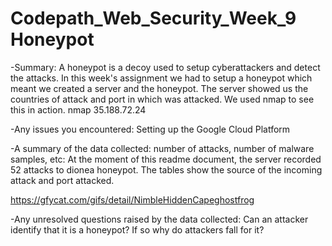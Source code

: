 # Codepath_Web_Security_Week_9 Honeypot

-Summary:
A honeypot is a decoy used to setup cyberattackers and detect the attacks. In this week's assignment we had to setup a honeypot
which meant we created a server and the honeypot. The server showed us the countries of attack and port in which was attacked.
We used nmap to see this in action.
nmap 35.188.72.24

-Any issues you encountered:
Setting up the Google Cloud Platform

-A summary of the data collected: number of attacks, number of malware samples, etc:
At the moment of this readme document, the server recorded 52 attacks to dionea honeypot. The tables show the source of the 
incoming attack and port attacked.

https://gfycat.com/gifs/detail/NimbleHiddenCapeghostfrog

-Any unresolved questions raised by the data collected:
Can an attacker identify that it is a honeypot? If so why do attackers fall for it?

